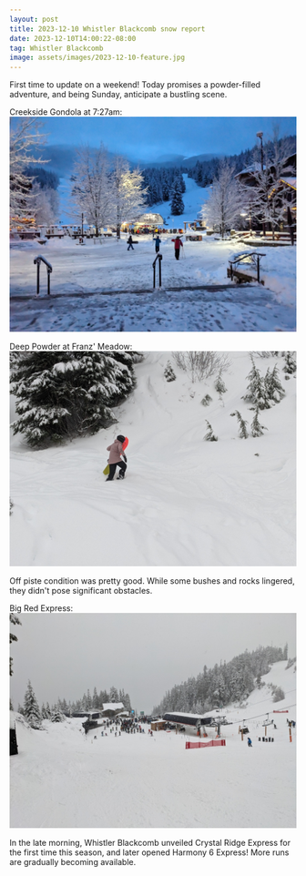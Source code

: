 ```yaml
---
layout: post
title: 2023-12-10 Whistler Blackcomb snow report
date: 2023-12-10T14:00:22-08:00
tag: Whistler Blackcomb
image: assets/images/2023-12-10-feature.jpg
---
```


First time to update on a weekend! Today promises a powder-filled adventure, and being Sunday, anticipate a bustling scene.

Creekside Gondola at 7:27am:
![](/assets/images/2023-12-10-creekside-gondola-727am.jpg)

Deep Powder at Franz' Meadow:
![](/assets/images/2023-12-10-deep-powder-at-franz-meadow.jpg)

Off piste condition was pretty good. While some bushes and rocks lingered, they didn't pose significant obstacles.

Big Red Express:
![](/assets/images/2023-12-10-big-red-express.jpg)

In the late morning, Whistler Blackcomb unveiled Crystal Ridge Express for the first time this season, and later opened Harmony 6 Express! More runs are gradually becoming available.

